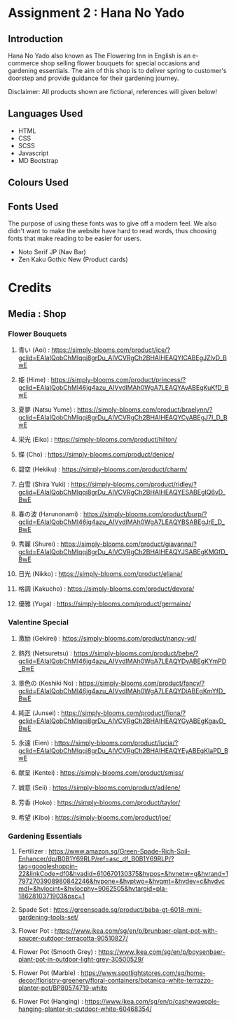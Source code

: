 # Assignment 2 : Hana No Yado

## Introduction

Hana No Yado also known as The Flowering Inn in English is an e-commerce shop selling flower bouquets for special occasions and gardening essentials. The aim of this shop is to deliver spring to customer's doorstep and provide guidance for their gardening journey.

Disclaimer: All products shown are fictional, references will given below!

## Languages Used

- HTML
- CSS
- SCSS
- Javascript
- MD Bootstrap

## Colours Used

## Fonts Used

The purpose of using these fonts was to give off a modern feel. We also didn't want to make the website have hard to read words, thus choosing fonts that make reading to be easier for users.

- Noto Serif JP (Nav Bar)
- Zen Kaku Gothic New (Product cards)

# Credits

## Media : Shop

### Flower Bouquets

1. 青い (Aoi) : https://simply-blooms.com/product/ice/?gclid=EAIaIQobChMIqqi8grDu_AIVCVRgCh2BHAIHEAQYICABEgJZlvD_BwE

2. 姫 (Hime) : https://simply-blooms.com/product/princess/?gclid=EAIaIQobChMI46jg4azu_AIVvdlMAh0WgA7LEAQYAyABEgKuKfD_BwE

3. 夏夢 (Natsu Yume) : https://simply-blooms.com/product/braelynn/?gclid=EAIaIQobChMIqqi8grDu_AIVCVRgCh2BHAIHEAQYCyABEgJ7I_D_BwE

4. 栄光 (Eiko) : https://simply-blooms.com/product/hilton/

5. 蝶 (Cho) : https://simply-blooms.com/product/denice/

6. 碧空 (Hekiku) : https://simply-blooms.com/product/charm/

7. 白雪 (Shira Yuki) : https://simply-blooms.com/product/ridley/?gclid=EAIaIQobChMIqqi8grDu_AIVCVRgCh2BHAIHEAQYESABEgIQ6vD_BwE

8. 春の波 (Harunonami) : https://simply-blooms.com/product/burp/?gclid=EAIaIQobChMI46jg4azu_AIVvdlMAh0WgA7LEAQYBSABEgJrE_D_BwE

9. 秀麗 (Shurei) : https://simply-blooms.com/product/giavanna/?gclid=EAIaIQobChMIqqi8grDu_AIVCVRgCh2BHAIHEAQYJSABEgKMGfD_BwE

10. 日光 (Nikko) : https://simply-blooms.com/product/eliana/

11. 格調 (Kakucho) : https://simply-blooms.com/product/devora/

12. 優雅 (Yuga) : https://simply-blooms.com/product/germaine/

### Valentine Special

1. 激励 (Gekirei) : https://simply-blooms.com/product/nancy-vd/

2. 熱烈 (Netsuretsu) : https://simply-blooms.com/product/bebe/?gclid=EAIaIQobChMI46jg4azu_AIVvdlMAh0WgA7LEAQYDyABEgKYmPD_BwE

3. 景色の (Keshiki No) : https://simply-blooms.com/product/fancy/?gclid=EAIaIQobChMI46jg4azu_AIVvdlMAh0WgA7LEAQYDiABEgKmYfD_BwE

4. 純正 (Junsei) : https://simply-blooms.com/product/fiona/?gclid=EAIaIQobChMIqqi8grDu_AIVCVRgCh2BHAIHEAQYGyABEgKgavD_BwE

5. 永遠 (Eien) : https://simply-blooms.com/product/lucia/?gclid=EAIaIQobChMIqqi8grDu_AIVCVRgCh2BHAIHEAQYEyABEgKIaPD_BwE

6. 献呈 (Kentei) : https://simply-blooms.com/product/smiss/

7. 誠意 (Seii) : https://simply-blooms.com/product/adilene/

8. 芳香 (Hoko) : https://simply-blooms.com/product/taylor/

9. 希望 (Kibo) : https://simply-blooms.com/product/joe/

### Gardening Essentials

1. Fertilizer : https://www.amazon.sg/Green-Spade-Rich-Soil-Enhancer/dp/B0B1Y69RLP/ref=asc_df_B0B1Y69RLP/?tag=googleshoppin-22&linkCode=df0&hvadid=610670130375&hvpos=&hvnetw=g&hvrand=17972703908980842246&hvpone=&hvptwo=&hvqmt=&hvdev=c&hvdvcmdl=&hvlocint=&hvlocphy=9062505&hvtargid=pla-1862810371903&psc=1

2. Spade Set : https://greenspade.sg/product/baba-gt-6018-mini-gardening-tools-set/

3. Flower Pot : https://www.ikea.com/sg/en/p/brunbaer-plant-pot-with-saucer-outdoor-terracotta-90510827/

4. Flower Pot (Smooth Grey) : https://www.ikea.com/sg/en/p/boysenbaer-plant-pot-in-outdoor-light-grey-30500529/

5. Flower Pot (Marble) : https://www.spotlightstores.com/sg/home-decor/floristry-greenery/floral-containers/botanica-white-terrazzo-planter-pot/BP80574719-white

6. Flower Pot (Hanging) : https://www.ikea.com/sg/en/p/cashewaepple-hanging-planter-in-outdoor-white-60468354/
